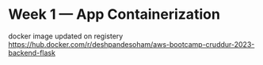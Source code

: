 # Week 1 — App Containerization

docker image updated on registery 
https://hub.docker.com/r/deshpandesoham/aws-bootcamp-cruddur-2023-backend-flask
